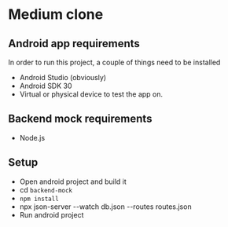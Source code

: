 # Medium clone

## Android app requirements

In order to run this project, a couple of things need to be installed

- Android Studio (obviously)
- Android SDK 30
- Virtual or physical device to test the app on.

## Backend mock requirements

- Node.js

## Setup

- Open android project and build it
- cd `backend-mock`
- `npm install`
- npx json-server --watch db.json --routes routes.json
- Run android project